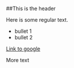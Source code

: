 ##This is the header


Here is some regular text.

 - bullet 1 
 - bullet 2


[Link to google][1]


  [1]: http://google.com

More text